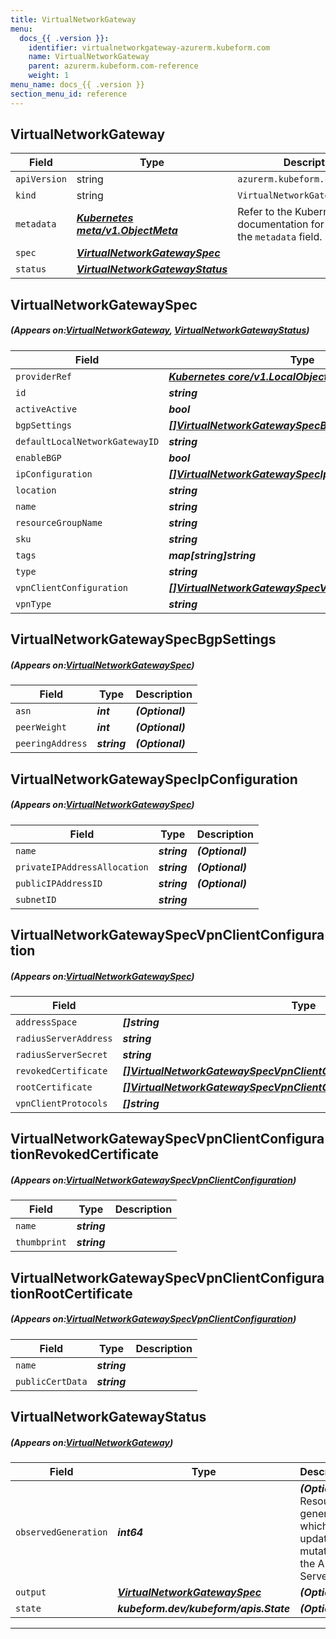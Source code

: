 ```yaml
---
title: VirtualNetworkGateway
menu:
  docs_{{ .version }}:
    identifier: virtualnetworkgateway-azurerm.kubeform.com
    name: VirtualNetworkGateway
    parent: azurerm.kubeform.com-reference
    weight: 1
menu_name: docs_{{ .version }}
section_menu_id: reference
---
```


## VirtualNetworkGateway
| Field | Type | Description |
| ------ | ----- | ----------- |
| `apiVersion` | string | `azurerm.kubeform.com/v1alpha1` |
|    `kind` | string | `VirtualNetworkGateway` |
| `metadata` | ***[Kubernetes meta/v1.ObjectMeta](https://kubernetes.io/docs/reference/generated/kubernetes-api/v1.13/#objectmeta-v1-meta)***|Refer to the Kubernetes API documentation for the fields of the `metadata` field.|
| `spec` | ***[VirtualNetworkGatewaySpec](#VirtualNetworkGatewaySpec)***||
| `status` | ***[VirtualNetworkGatewayStatus](#VirtualNetworkGatewayStatus)***||
## VirtualNetworkGatewaySpec
##### (Appears on:[VirtualNetworkGateway](#VirtualNetworkGateway), [VirtualNetworkGatewayStatus](#VirtualNetworkGatewayStatus))
| Field | Type | Description |
| ------ | ----- | ----------- |
| `providerRef` | ***[Kubernetes core/v1.LocalObjectReference](https://kubernetes.io/docs/reference/generated/kubernetes-api/v1.13/#localobjectreference-v1-core)***||
| `id` | ***string***||
| `activeActive` | ***bool***| ***(Optional)*** |
| `bgpSettings` | ***[[]VirtualNetworkGatewaySpecBgpSettings](#VirtualNetworkGatewaySpecBgpSettings)***| ***(Optional)*** |
| `defaultLocalNetworkGatewayID` | ***string***| ***(Optional)*** |
| `enableBGP` | ***bool***| ***(Optional)*** |
| `ipConfiguration` | ***[[]VirtualNetworkGatewaySpecIpConfiguration](#VirtualNetworkGatewaySpecIpConfiguration)***||
| `location` | ***string***||
| `name` | ***string***||
| `resourceGroupName` | ***string***||
| `sku` | ***string***||
| `tags` | ***map[string]string***| ***(Optional)*** |
| `type` | ***string***||
| `vpnClientConfiguration` | ***[[]VirtualNetworkGatewaySpecVpnClientConfiguration](#VirtualNetworkGatewaySpecVpnClientConfiguration)***| ***(Optional)*** |
| `vpnType` | ***string***| ***(Optional)*** |
## VirtualNetworkGatewaySpecBgpSettings
##### (Appears on:[VirtualNetworkGatewaySpec](#VirtualNetworkGatewaySpec))
| Field | Type | Description |
| ------ | ----- | ----------- |
| `asn` | ***int***| ***(Optional)*** |
| `peerWeight` | ***int***| ***(Optional)*** |
| `peeringAddress` | ***string***| ***(Optional)*** |
## VirtualNetworkGatewaySpecIpConfiguration
##### (Appears on:[VirtualNetworkGatewaySpec](#VirtualNetworkGatewaySpec))
| Field | Type | Description |
| ------ | ----- | ----------- |
| `name` | ***string***| ***(Optional)*** |
| `privateIPAddressAllocation` | ***string***| ***(Optional)*** |
| `publicIPAddressID` | ***string***| ***(Optional)*** |
| `subnetID` | ***string***||
## VirtualNetworkGatewaySpecVpnClientConfiguration
##### (Appears on:[VirtualNetworkGatewaySpec](#VirtualNetworkGatewaySpec))
| Field | Type | Description |
| ------ | ----- | ----------- |
| `addressSpace` | ***[]string***||
| `radiusServerAddress` | ***string***| ***(Optional)*** |
| `radiusServerSecret` | ***string***| ***(Optional)*** |
| `revokedCertificate` | ***[[]VirtualNetworkGatewaySpecVpnClientConfigurationRevokedCertificate](#VirtualNetworkGatewaySpecVpnClientConfigurationRevokedCertificate)***| ***(Optional)*** |
| `rootCertificate` | ***[[]VirtualNetworkGatewaySpecVpnClientConfigurationRootCertificate](#VirtualNetworkGatewaySpecVpnClientConfigurationRootCertificate)***| ***(Optional)*** |
| `vpnClientProtocols` | ***[]string***| ***(Optional)*** |
## VirtualNetworkGatewaySpecVpnClientConfigurationRevokedCertificate
##### (Appears on:[VirtualNetworkGatewaySpecVpnClientConfiguration](#VirtualNetworkGatewaySpecVpnClientConfiguration))
| Field | Type | Description |
| ------ | ----- | ----------- |
| `name` | ***string***||
| `thumbprint` | ***string***||
## VirtualNetworkGatewaySpecVpnClientConfigurationRootCertificate
##### (Appears on:[VirtualNetworkGatewaySpecVpnClientConfiguration](#VirtualNetworkGatewaySpecVpnClientConfiguration))
| Field | Type | Description |
| ------ | ----- | ----------- |
| `name` | ***string***||
| `publicCertData` | ***string***||
## VirtualNetworkGatewayStatus
##### (Appears on:[VirtualNetworkGateway](#VirtualNetworkGateway))
| Field | Type | Description |
| ------ | ----- | ----------- |
| `observedGeneration` | ***int64***| ***(Optional)*** Resource generation, which is updated on mutation by the API Server.|
| `output` | ***[VirtualNetworkGatewaySpec](#VirtualNetworkGatewaySpec)***| ***(Optional)*** |
| `state` | ***kubeform.dev/kubeform/apis.State***| ***(Optional)*** |
---
